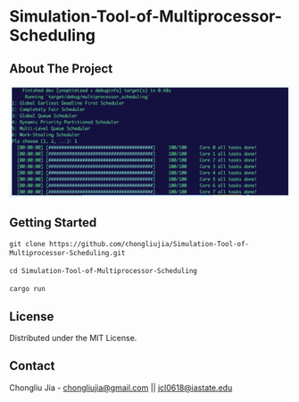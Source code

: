 # Simulation-Tool-of-Multiprocessor-Scheduling

## About The Project

![Alt text](images/image-1.png)

## Getting Started

```
git clone https://github.com/chongliujia/Simulation-Tool-of-Multiprocessor-Scheduling.git

cd Simulation-Tool-of-Multiprocessor-Scheduling

cargo run

```

## License
Distributed under the MIT License.

## Contact
Chongliu Jia - chongliujia@gmail.com ||  jcl0618@iastate.edu

